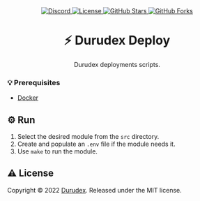 <div align="center">
  <a href="https://discord.gg/4qcXbeVehZ">
    <img alt="Discord" src="https://img.shields.io/discord/882288646517035028?label=%F0%9F%92%AC%20discord">
  </a>
  <a href="https://github.com/durudex/durudex-deploy/blob/main/COPYING">
    <img alt="License" src="https://img.shields.io/github/license/durudex/durudex-deploy?label=%F0%9F%93%95%20license">
  </a>
  <a href="https://github.com/durudex/durudex-deploy/stargazers">
    <img alt="GitHub Stars" src="https://img.shields.io/github/stars/durudex/durudex-deploy?label=%E2%AD%90%20stars&logo=sdf">
  </a>
  <a href="https://github.com/durudex/durudex-deploy/network">
    <img alt="GitHub Forks" src="https://img.shields.io/github/forks/durudex/durudex-deploy?label=%F0%9F%93%81%20forks">
  </a>
</div>

<h1 align="center">⚡️ Durudex Deploy</h1>

<p align="center">Durudex deployments scripts.</p>

### 💡 Prerequisites

+ [Docker](https://www.docker.com)

## ⚙️ Run

1) Select the desired module from the `src` directory.
2) Create and populate an `.env` file if the module needs it.
3) Use `make` to run the module.

## ⚠️ License

Copyright © 2022 [Durudex](https://github.com/durudex). Released under the MIT license.
